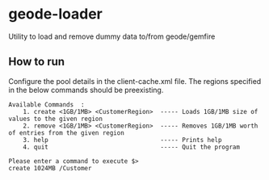 # geode-loader
Utility to load and remove dummy data to/from geode/gemfire

## How to run

Configure the pool details in the client-cache.xml file.
The regions specified in the below commands should be preexisting.
```
Available Commands  :
	1. create <1GB/1MB> <CustomerRegion>  ----- Loads 1GB/1MB size of values to the given region
	2. remove <1GB/1MB> <CustomerRegion>  ----- Removes 1GB/1MB worth of entries from the given region
	3. help                               ----- Prints help
	4. quit                               ----- Quit the program
```
```
Please enter a command to execute $>
create 1024MB /Customer
```